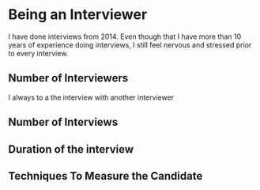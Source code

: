 # Being an Interviewer

I have done interviews from 2014. Even though that I have more than 10 years of experience doing interviews, I still feel nervous and stressed prior to every interview. 

## Number of Interviewers

I always to a the interview with another interviewer 

## Number of Interviews

## Duration of the interview

 

## Techniques To Measure the Candidate